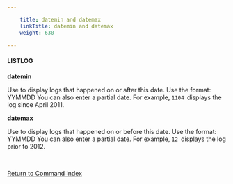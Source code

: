 ```yaml
---

    title: datemin and datemax
    linkTitle: datemin and datemax
    weight: 630

---
```

#### LISTLOG

****datemin****

Use to display logs that happened on or after this date. Use the format: YYMMDD You can also enter a partial date. For example, <span class="code">`1104 `</span>displays the log since April 2011.

****datemax****

Use to display logs that happened on or before this date. Use the format: YYMMDD You can also enter a partial date. For example, <span class="code">`12 `</span>displays the log prior to 2012.

 

[Return to Command index](../../)
